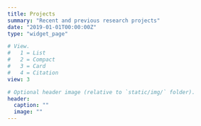 ```yaml
---
title: Projects
summary: "Recent and previous research projects"
date: "2019-01-01T00:00:00Z"
type: "widget_page"

# View.
#   1 = List
#   2 = Compact
#   3 = Card
#   4 = Citation
view: 3

# Optional header image (relative to `static/img/` folder).
header:
  caption: ""
  image: ""
---
```

